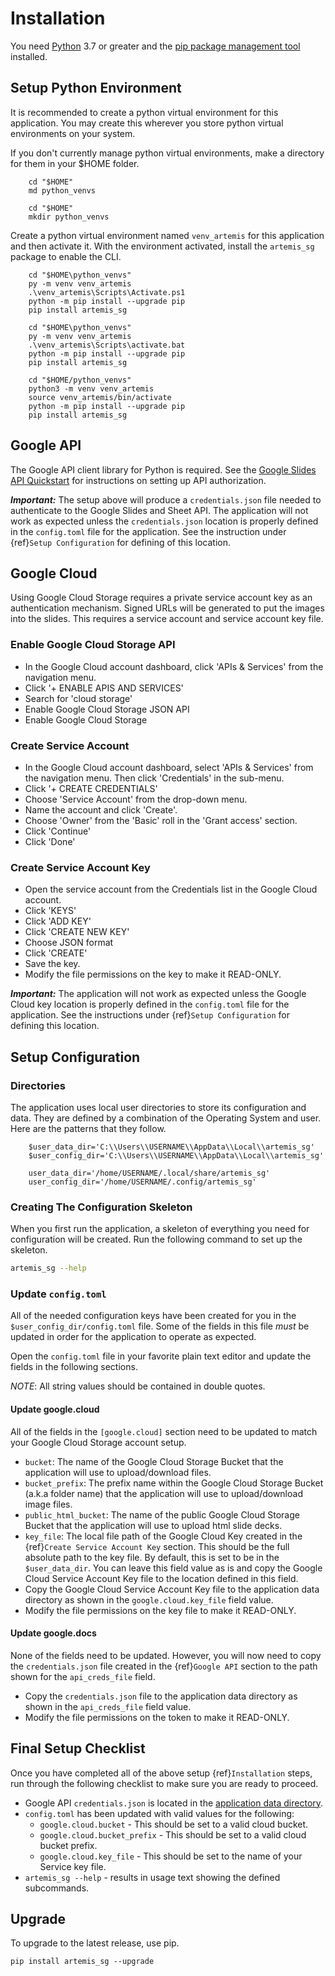 # Installation
You need [Python](https://python.org/downloads) 3.7 or greater and the
[pip package management tool](https://pip.pypa.io/en/stable/installation)
installed.

## Setup Python Environment
It is recommended to create a python virtual environment for this application.
You may create this wherever you store python virtual environments on your
system.

If you don't currently manage python virtual environments, make a directory
for them in your $HOME folder.

```{tab} Windows
    cd "$HOME"
    md python_venvs
```

```{tab} Linux
    cd "$HOME"
    mkdir python_venvs
```

Create a python virtual environment named `venv_artemis` for this
application and then activate it.  With the environment activated,
install the `artemis_sg` package to enable the CLI.

```{tab} Windows Powershell
    cd "$HOME\python_venvs"
    py -m venv venv_artemis
    .\venv_artemis\Scripts\Activate.ps1
    python -m pip install --upgrade pip
    pip install artemis_sg
```

```{tab} Windows CMD
    cd "$HOME\python_venvs"
    py -m venv venv_artemis
    .\venv_artemis\Scripts\activate.bat
    python -m pip install --upgrade pip
    pip install artemis_sg
```

```{tab} Linux
    cd "$HOME/python_venvs"
    python3 -m venv venv_artemis
    source venv_artemis/bin/activate
    python -m pip install --upgrade pip
    pip install artemis_sg
```

## Google API
The Google API client library for Python is required.
See the
[Google Slides API Quickstart](https://developers.google.com/slides/api/quickstart/python)
for instructions on setting up API authorization.

***Important:***
The setup above will produce a `credentials.json` file needed to authenticate
to the Google Slides and Sheet API.
The application will not work as expected unless the `credentials.json`
location is properly defined in the `config.toml` file for the application.
See the instruction under {ref}`Setup Configuration` for defining of this location.


## Google Cloud
Using Google Cloud Storage requires a private service account key as an
authentication mechanism.
Signed URLs will be generated to put the images into the slides.  This
requires a service account and service account key file.

### Enable Google Cloud Storage API
* In the Google Cloud account dashboard, click 'APIs & Services' from the
  navigation menu.
* Click '+ ENABLE APIS AND SERVICES'
* Search for 'cloud storage'
* Enable Google Cloud Storage JSON API
* Enable Google Cloud Storage

### Create Service Account
* In the Google Cloud account dashboard, select 'APIs & Services' from the
  navigation menu.  Then click 'Credentials' in the sub-menu.
* Click '+ CREATE CREDENTIALS'
* Choose 'Service Account' from the drop-down menu.
* Name the account and click 'Create'.
* Choose 'Owner' from the 'Basic' roll in the 'Grant access' section.
* Click 'Continue'
* Click 'Done'

### Create Service Account Key
* Open the service account from the Credentials list in the Google Cloud
  account.
* Click 'KEYS'
* Click 'ADD KEY'
* Click 'CREATE NEW KEY'
* Choose JSON format
* Click 'CREATE'
* Save the key.
* Modify the file permissions on the key to make it READ-ONLY.

***Important:***
The application will not work as expected unless the Google
Cloud key location is properly defined in the `config.toml` file for the application.
See the instructions under {ref}`Setup Configuration`
for defining this location.

## Setup Configuration

### Directories
The application uses local user directories to store its configuration and
data.  They are defined by a combination of the Operating System and user.
Here are the patterns that they follow.

```{tab} Windows
    $user_data_dir='C:\\Users\\USERNAME\\AppData\\Local\\artemis_sg'
    $user_config_dir='C:\\Users\\USERNAME\\AppData\\Local\\artemis_sg'
```

```{tab} Linux
    user_data_dir='/home/USERNAME/.local/share/artemis_sg'
    user_config_dir='/home/USERNAME/.config/artemis_sg'
```

### Creating The Configuration Skeleton
When you first run the application, a skeleton of everything you need for
configuration will be created.  Run the following command to set up the
skeleton.

```sh
artemis_sg --help
```

### Update `config.toml`
All of the needed configuration keys have been created for you in the
`$user_config_dir/config.toml` file.  Some of the fields in this file
*must* be updated in order for the application to operate as expected.

Open the `config.toml` file in your favorite plain text editor and update
the fields in the following sections.

*NOTE*: All string values should be contained in double quotes.

#### Update google.cloud
All of the fields in the `[google.cloud]` section need to be updated to
match your Google Cloud Storage account setup.

* `bucket`: The name of the Google Cloud Storage Bucket that the application
  will use to upload/download files.
* `bucket_prefix`: The prefix name within the Google Cloud Storage Bucket
  (a.k.a folder name) that the application will use to upload/download image
  files.
* `public_html_bucket`: The name of the public Google Cloud Storage Bucket that the application will use to upload html slide decks.
* `key_file`: The local file path of the Google Cloud Key created in the
  {ref}`Create Service Account Key` section.  This
  should be the full absolute path to the key file.  By default, this is set
  to be in the `$user_data_dir`.  You can leave this field value as is and
  copy the Google Cloud Service Account Key file to the location defined in
  this field.
* Copy the Google Cloud Service Account Key file to the application data
  directory as shown in the `google.cloud.key_file` field value.
* Modify the file permissions on the key file to make it READ-ONLY.

#### Update google.docs
None of the fields need to be updated.  However, you will now need to copy
the `credentials.json` file created in the {ref}`Google API` section
to the path shown for the `api_creds_file` field.

* Copy the `credentials.json` file to the application data directory as shown
  in the `api_creds_file` field value.
* Modify the file permissions on the token to make it READ-ONLY.

## Final Setup Checklist
Once you have completed all of the above setup {ref}`Installation` steps, run
through the following checklist to make sure you are ready to proceed.

* Google API `credentials.json` is located in the [application data directory](#directories).
* `config.toml` has been updated with valid values for the following:
    * `google.cloud.bucket` - This should be set to a valid cloud bucket.
    * `google.cloud.bucket_prefix` - This should be set to a valid cloud bucket prefix.
    * `google.cloud.key_file` - This should be set to the name of your Service key file.
* `artemis_sg --help` - results in usage text showing the defined subcommands.

## Upgrade
To upgrade to the latest release, use pip.
```
pip install artemis_sg --upgrade
```
